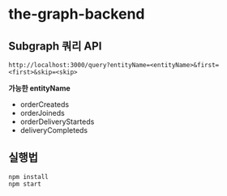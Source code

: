 # the-graph-backend

## Subgraph 쿼리 API
```
http://localhost:3000/query?entityName=<entityName>&first=<first>&skip=<skip>
```

**가능한 entityName**
- orderCreateds
- orderJoineds
- orderDeliveryStarteds
- deliveryCompleteds

## 실행법
```
npm install
npm start
```